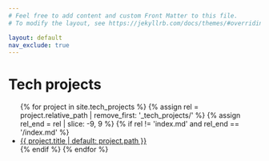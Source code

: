 ```yaml
---
# Feel free to add content and custom Front Matter to this file.
# To modify the layout, see https://jekyllrb.com/docs/themes/#overriding-theme-defaults

layout: default
nav_exclude: true
---
```


# Tech projects

<ul>
{% for project in site.tech_projects %}
  {% assign rel = project.relative_path | remove_first: '_tech_projects/' %}
  {% assign rel_end = rel | slice: -9, 9 %}
  {% if rel != 'index.md' and rel_end == '/index.md' %}
    <li>
      <a href="{{ project.url }}">{{ project.title | default: project.path }}</a>
    </li>
  {% endif %}
{% endfor %}
</ul>